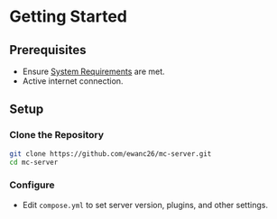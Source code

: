 # Getting Started

## Prerequisites

* Ensure [System Requirements](system-requirements.md) are met.
* Active internet connection.

## Setup

### Clone the Repository

```bash
git clone https://github.com/ewanc26/mc-server.git
cd mc-server
```

### Configure

* Edit `compose.yml` to set server version, plugins, and other settings.

